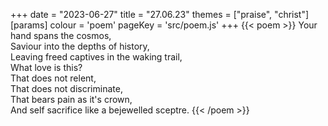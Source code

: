+++
date = "2023-06-27"
title = "27.06.23"
themes = ["praise", "christ"]
[params]
  colour = 'poem'
  pageKey = 'src/poem.js'
+++
{{< poem >}}
Your hand spans the cosmos,  
Saviour into the depths of history,  
Leaving freed captives in the waking trail,  
What love is this?  
That does not relent,  
That does not discriminate,  
That bears pain as it's crown,  
And self sacrifice like a bejewelled sceptre.
{{< /poem >}}